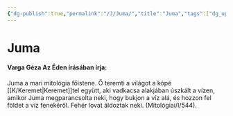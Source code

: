 ```yaml
---
{"dg-publish":true,"permalink":"/J/Juma/","title":"Juma","tags":["dg_uploaded"],"created":"2023-10-15T02:38","updated":"2023-11-08T03:46"}
---
```



# Juma

#### Varga Géza Az Éden írásában írja:

Juma a mari mitológia főistene. Ő teremti a világot a kópé [[K/Keremet\|Keremet]]tel együtt, aki vadkacsa alakjában úszkált a vízen, amikor Juma megparancsolta neki, hogy bukjon a víz alá, és hozzon fel földet a víz fenekéről. Fehér lovat áldoztak neki. (Mitológiai/I/544).